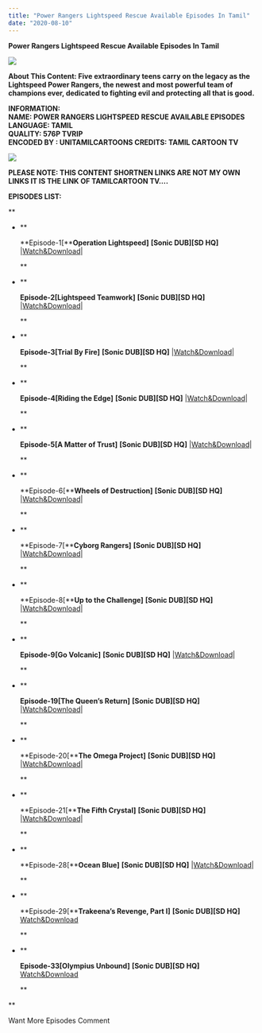 ```yaml
---
title: "Power Rangers Lightspeed Rescue Available Episodes In Tamil"
date: "2020-08-10"
---
```


**Power Rangers Lightspeed Rescue Available Episodes In Tamil**

[![](https://1.bp.blogspot.com/-onXTjDFWaAA/XxGeHF3amjI/AAAAAAAAB_w/yYZry6zI8sw51dpZUdQQ_oPocyPAkZ7vQCLcBGAsYHQ/w400-h226/f2fd1080a0e445dc43f5642d99563f97.jpg)](https://1.bp.blogspot.com/-onXTjDFWaAA/XxGeHF3amjI/AAAAAAAAB_w/yYZry6zI8sw51dpZUdQQ_oPocyPAkZ7vQCLcBGAsYHQ/s1024/f2fd1080a0e445dc43f5642d99563f97.jpg)

**About This Content: Five extraordinary teens carry on the legacy as the Lightspeed Power Rangers, the newest and most powerful team of champions ever, dedicated to fighting evil and protecting all that is good.**

**INFORMATION:  
NAME: POWER RANGERS LIGHTSPEED RESCUE AVAILABLE EPISODES  
LANGUAGE: TAMIL  
QUALITY: 576P TVRIP  
ENCODED BY : **UNITAMILCARTOONS** CREDITS: TAMIL CARTOON TV**

[![](https://1.bp.blogspot.com/-dtx8qUHhSl4/XxMygYF6fVI/AAAAAAAACBM/NT6tBcNaI1oyLRuchjKW8YRNgPVyE6K-QCLcBGAsYHQ/w283-h400/51TobHt-MvL.jpg)](https://1.bp.blogspot.com/-dtx8qUHhSl4/XxMygYF6fVI/AAAAAAAACBM/NT6tBcNaI1oyLRuchjKW8YRNgPVyE6K-QCLcBGAsYHQ/s500/51TobHt-MvL.jpg)

**PLEASE NOTE: THIS CONTENT SHORTNEN LINKS ARE NOT MY OWN LINKS IT IS THE LINK OF TAMILCARTOON TV….**

**EPISODES LIST:**

**

- **
    
    **Episode-1\[****Operation Lightspeed\]** **\[Sonic DUB\]\[SD HQ\]** |[Watch&Download](http://tctvvideo.blogspot.com/p/power-rangers-lightspeed-rescue-ep-1.html)|
    
    **
    
- **
    
    **Episode-2\[****Lightspeed Teamwork****\]** **\[Sonic DUB\]\[SD HQ\]** |[Watch&Download](http://tctvvideo.blogspot.com/p/power-rangers-lightspeed-rescue-ep-2.html)|
    
    **
    
- **
    
    **Episode-3\[****Trial By Fire****\]** **\[Sonic DUB\]\[SD HQ\]** |[Watch&Download](http://tctvvideo.blogspot.com/p/power-rangers-lightspeed-rescue-ep-3.html)|
    
    **
    
- **
    
    **Episode-4\[****Riding the Edge****\]** **\[Sonic DUB\]\[SD HQ\]** |[Watch&Download](http://tctvvideo.blogspot.com/p/power-rangers-lightspeed-rescue-ep-4.html)|
    
    **
    
- **
    
    **Episode-5\[****A Matter of Trust****\]** **\[Sonic DUB\]\[SD HQ\]** |[Watch&Download](http://tctvvideo.blogspot.com/p/power-rangers-lightspeed-rescue-ep-5.html)|
    
    **
    
- **
    
    **Episode-6\[****Wheels of Destruction\]** **\[Sonic DUB\]\[SD HQ\]** |[Watch&Download](http://tctvvideo.blogspot.com/p/power-rangers-lightspeed-rescue-ep-6.html)|
    
    **
    
- **
    
    **Episode-7\[****Cyborg Rangers\]** **\[Sonic DUB\]\[SD HQ\]** |[Watch&Download](http://tctvvideo.blogspot.com/p/power-rangers-lightspeed-rescue-ep-7.html)|
    
    **
    
- **
    
    **Episode-8\[****Up to the Challenge\]** **\[Sonic DUB\]\[SD HQ\]** |[Watch&Download](http://tctvvideo.blogspot.com/p/power-rangers-lightspeed-rescue-ep-8-up.html)|
    
    **
    
- **
    
    **Episode-9\[****Go Volcanic****\]** **\[Sonic DUB\]\[SD HQ\]** |[Watch&Download](http://tctvvideo.blogspot.com/p/power-rangers-lightspeed-rescue-ep-9-go.html)|
    
    **
    
- **
    
    **Episode-19\[****The Queen’s Return****\]** **\[Sonic DUB\]\[SD HQ\]** |[Watch&Download](http://tctvvideo.blogspot.com/p/power-rangers-lightspeed-rescue-ep-19.html)|
    
    
    
    **
    
- **
    
    **Episode-20\[****The Omega Project\]** **\[Sonic DUB\]\[SD HQ\]** |[Watch&Download](http://tctvvideo.blogspot.com/p/power-rangers-lightspeed-rescue-ep-20.html)|
    
    
    
    **
    
- **
    
    **Episode-21\[****The Fifth Crystal\]** **\[Sonic DUB\]\[SD HQ\]** |[Watch&Download](http://tctvvideo.blogspot.com/p/power-rangers-lightspeed-rescue-ep-21.html)|
    
    
    
    **
    
- **
    
    **Episode-28\[****Ocean Blue\]** **\[Sonic DUB\]\[SD HQ\]** |[Watch&Download](http://tctvvideo.blogspot.com/p/power-rangers-lightspeed-rescue-ep-28.html)|
    
    
    
    **
    
- **
    
    **Episode-29\[****Trakeena’s Revenge, Part I\]** **\[Sonic DUB\]\[SD HQ\]** [Watch&Download](http://tctvvideo.blogspot.com/p/power-rangers-lightspeed-rescue-ep.html)
    
    
    
    **
    
- **
    
    **Episode-33\[****Olympius Unbound****\]** **\[Sonic DUB\]\[SD HQ\]** [Watch&Download](http://tctvvideo.blogspot.com/p/power-rangers-lightspeed-rescue-ep-33.html)
    
    
    
    
    
    **
    



**

Want More Episodes Comment
